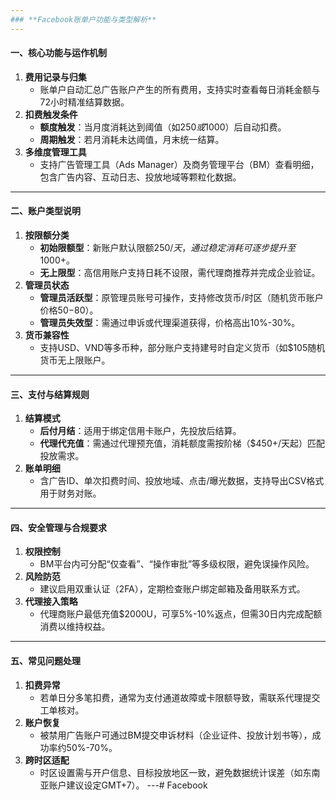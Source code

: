 ```yaml
---
### **Facebook账单户功能与类型解析**
---
```

#### **一、核心功能与运作机制**
1. **费用记录与归集**  
   - 账单户自动汇总广告账户产生的所有费用，支持实时查看每日消耗金额与72小时精准结算数据。
2. **扣费触发条件**  
   - **额度触发**：当月度消耗达到阈值（如$250或$1000）后自动扣费。
   - **周期触发**：若月消耗未达阈值，月末统一结算。
3. **多维度管理工具**  
   - 支持广告管理工具（Ads Manager）及商务管理平台（BM）查看明细，包含广告内容、互动日志、投放地域等颗粒化数据。
---
#### **二、账户类型说明**
1. **按限额分类**  
   - **初始限额型**：新账户默认限额$250/天，通过稳定消耗可逐步提升至$1000+。
   - **无上限型**：高信用账户支持日耗不设限，需代理商推荐并完成企业验证。
2. **管理员状态**  
   - **管理员活跃型**：原管理员账号可操作，支持修改货币/时区（随机货币账户价格$50-$80）。
   - **管理员失效型**：需通过申诉或代理渠道获得，价格高出10%-30%。
3. **货币兼容性**  
   - 支持USD、VND等多币种，部分账户支持建号时自定义货币（如$105随机货币无上限账户。
---
#### **三、支付与结算规则**
1. **结算模式**  
   - **后付月结**：适用于绑定信用卡账户，先投放后结算。
   - **代理代充值**：需通过代理预充值，消耗额度需按阶梯（$450+/天起）匹配投放需求。
2. **账单明细**
   - 含广告ID、单次扣费时间、投放地域、点击/曝光数据，支持导出CSV格式用于财务对账。
---
#### **四、安全管理与合规要求**
1. **权限控制**  
   - BM平台内可分配“仅查看”、“操作审批”等多级权限，避免误操作风险。
2. **风险防范**  
   - 建议启用双重认证（2FA），定期检查账户绑定邮箱及备用联系方式。
3. **代理接入策略**  
   - 代理商账户最低充值$2000U，可享5%-10%返点，但需30日内完成配额消费以维持权益。
---
#### **五、常见问题处理**
1. **扣费异常**  
   - 若单日分多笔扣费，通常为支付通道故障或卡限额导致，需联系代理提交工单核对。
2. **账户恢复**  
   - 被禁用广告账户可通过BM提交申诉材料（企业证件、投放计划书等），成功率约50%-70%。
3. **跨时区适配**  
   - 时区设置需与开户信息、目标投放地区一致，避免数据统计误差（如东南亚账户建议设定GMT+7）。
---# Facebook
